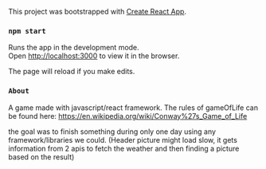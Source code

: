 This project was bootstrapped with [Create React App](https://github.com/facebook/create-react-app).

### `npm start`

Runs the app in the development mode.<br>
Open [http://localhost:3000](http://localhost:3000) to view it in the browser.

The page will reload if you make edits.<br>

### `About`


A game made with javascript/react framework. The rules of gameOfLife can be found here:  https://en.wikipedia.org/wiki/Conway%27s_Game_of_Life

the goal was to finish something during only one day using any framework/libraries we could.
(Header picture might load slow, it gets information from 2 apis to fetch the weather and then finding a picture based on the result)
